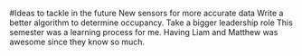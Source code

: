#Ideas to tackle in the future
New sensors for more accurate data
Write a better algorithm to determine occupancy.
Take a bigger leadership role
This semester was a learning process for me. Having Liam and Matthew was awesome since they know so much.
